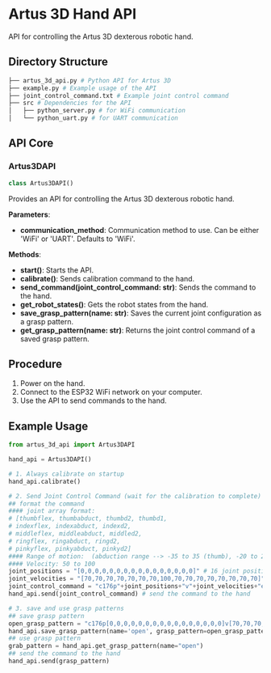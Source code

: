 # Artus 3D Hand API

API for controlling the Artus 3D dexterous robotic hand.


## Directory Structure
```bash
├── artus_3d_api.py # Python API for Artus 3D
├── example.py # Example usage of the API
├── joint_control_command.txt # Example joint control command
├── src # Dependencies for the API
│   ├── python_server.py # for WiFi communication
│   └── python_uart.py # for UART communication
```


## API Core

### Artus3DAPI


```python
class Artus3DAPI()
```
Provides an API for controlling the Artus 3D dexterous robotic hand.

**Parameters**:
- **communication_method**: Communication method to use. Can be either 'WiFi' or 'UART'. Defaults to 'WiFi'.

**Methods**:
- **start()**: Starts the API.
- **calibrate()**: Sends calibration command to the hand.
- **send_command(joint_control_command: str)**: Sends the command to the hand.
- **get_robot_states()**: Gets the robot states from the hand.
- **save_grasp_pattern(name: str)**: Saves the current joint configuration as a grasp pattern.
- **get_grasp_pattern(name: str)**: Returns the joint control command of a saved grasp pattern.

## Procedure
1. Power on the hand.
2. Connect to the ESP32 WiFi network on your computer.
3. Use the API to send commands to the hand.

## Example Usage
```python
from artus_3d_api import Artus3DAPI

hand_api = Artus3DAPI()

# 1. Always calibrate on startup
hand_api.calibrate()

# 2. Send Joint Control Command (wait for the calibration to complete)
## format the command
#### joint array format:
# [thumbflex, thumbabduct, thumbd2, thumbd1, 
# indexflex, indexabduct, indexd2, 
# middleflex, middleabduct, middled2, 
# ringflex, ringabduct, ringd2, 
# pinkyflex, pinkyabduct, pinkyd2]
#### Range of motion:  (abduction range --> -35 to 35 (thumb), -20 to 20 (other fingers) || all other angles --> 0 to 90)
#### Velocity: 50 to 100
joint_positions = "[0,0,0,0,0,0,0,0,0,0,0,0,0,0,0,0]" # 16 joint positions (in degrees)
joint_velocities = "[70,70,70,70,70,70,70,100,70,70,70,70,70,70,70,70]" # 16 joint velocities
joint_control_command = "c176p"+joint_positions+"v"+joint_velocities+"end\n"
hand_api.send(joint_control_command) # send the command to the hand

# 3. save and use grasp patterns
## save grasp pattern
open_grasp_pattern = "c176p[0,0,0,0,0,0,0,0,0,0,0,0,0,0,0,0]v[70,70,70,70,70,70,70,100,70,70,70,70,70,70,70,70]end\n"
hand_api.save_grasp_pattern(name='open', grasp_pattern=open_grasp_pattern)
## use grasp pattern
grab_pattern = hand_api.get_grasp_pattern(name="open")
## send the command to the hand
hand_api.send(grasp_pattern)
```




